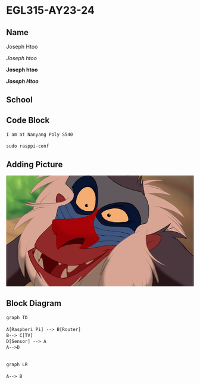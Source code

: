# EGL315-AY23-24

## Name
Joseph Htoo

*Joseph htoo*

**Joseph htoo**

***Joseph Htoo***

## School

## Code Block
```
I am at Nanyang Poly S540
```

`sudo rasppi-conf`

## Adding Picture

![Alt text](images/Rafiki-in-Lion-King-Characters-Study.png)

## Block Diagram
```mermaid
graph TD

A[Raspberi Pi] --> B[Router]
B--> C[TV]
D[Sensor] --> A
A-->D


```

```mermaid 
graph LR

A--> B
```